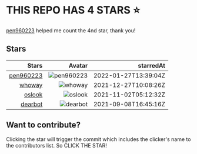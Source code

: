 # THIS REPO HAS 4 STARS ⭐️

[pen960223](https://github.com/pen960223) helped me count the 4nd star, thank you!

## Stars

| Stars | Avatar | starredAt |
| -----: |-----: | -----: |
| [pen960223](https://github.com/pen960223) | ![pen960223](https://avatars.githubusercontent.com/u/22234922?s=64&v=4) | 2022-01-27T13:39:04Z |
| [whoway](https://github.com/whoway) | ![whoway](https://avatars.githubusercontent.com/u/48819015?s=64&u=cb511bebe4c7334d607bb3a33597fccfbd445ce7&v=4) | 2021-12-27T10:08:26Z |
| [oslook](https://github.com/oslook) | ![oslook](https://avatars.githubusercontent.com/u/6346865?s=64&u=5875914334b380ad5aa06af10d5692c4046ee5ee&v=4) | 2021-11-02T05:12:32Z |
| [dearbot](https://github.com/dearbot) | ![dearbot](https://avatars.githubusercontent.com/u/86886568?s=64&u=1e7cf586cb2295817005e7eddc3cffb1b479084f&v=4) | 2021-09-08T16:45:16Z |
## Want to contribute?

Clicking the star will trigger the commit which includes the clicker's name to the contributors list. So CLICK THE STAR!